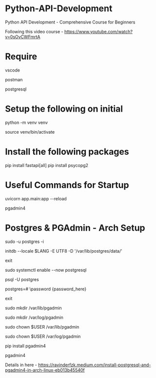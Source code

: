 # Python-API-Development
 Python API Development - Comprehensive Course for Beginners


 Following this video course - https://www.youtube.com/watch?v=0sOvCWFmrtA


# Require
vscode

postman

postgresql


# Setup the following on initial
python -m venv venv

source venv/bin/activate


# Install the following packages
pip install fastapi[all]
pip install psycopg2


# Useful Commands for Startup
uvicorn app.main:app --reload

pgadmin4


# Postgres & PGAdmin - Arch Setup
sudo -u postgres -i

initdb --locale $LANG -E UTF8 -D '/var/lib/postgres/data/'

exit

sudo systemctl enable --now postgresql

psql -U postgres

postgres=# \password {password_here}

exit

sudo mkdir /var/lib/pgadmin

sudo mkdir /var/log/pgadmin

sudo chown $USER /var/lib/pgadmin

sudo chown $USER /var/log/pgadmin

pip install pgadmin4

pgadmin4

Details in here - https://ravinderfzk.medium.com/install-postgresql-and-pgadmin4-in-arch-linux-eb013b45540f
